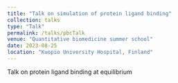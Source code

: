 ```yaml
---
title: "Talk on simulation of protein ligand binding"
collection: talks
type: "Talk"
permalink: /talks/pbcTalk
venue: "Quantitative biomedicine summer school"
date: 2023-08-25
location: "Kuopio University Hospital, Finland"
---
```


Talk on protein ligand binding at equilibrium
